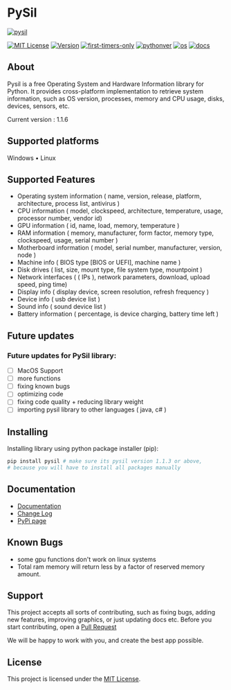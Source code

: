 # PySil

[![pysil](https://github.com/Bamboooz/pysil/blob/master/banner.png?raw=true)](https://github.com/Bamboooz/pysil)

[![MIT License](https://img.shields.io/badge/license-MIT-blue.svg)](https://opensource.org/licenses/MIT)
[![Version](https://img.shields.io/badge/version-1.1.6-yellow)](https://pypi.org/project/pysil/)
[![first-timers-only](https://img.shields.io/badge/first--timers--only-friendly-orange.svg?style=flat-square)](https://www.firsttimersonly.com/)
[![pythonver](https://img.shields.io/badge/python-3.8,%203.9-green)](https://en.wikipedia.org/wiki/Python_(programming_language))
[![os](https://img.shields.io/badge/operating%20system-windows,%20linux-purple)](https://en.wikipedia.org/wiki/Operating_system)
[![docs](https://img.shields.io/badge/docs-here-pink)](https://github.com/Bamboooz/pysil/wiki)

## About

Pysil is a free Operating System and Hardware Information library for Python. It provides cross-platform implementation to retrieve system information, such as OS version, processes, memory and CPU usage, disks, devices, sensors, etc.

Current version : 1.1.6

## Supported platforms

Windows • Linux

## Supported Features

* Operating system information ( name, version, release, platform, architecture, process list, antivirus )
* CPU information ( model, clockspeed, architecture, temperature, usage, processor number, vendor id)
* GPU information ( id, name, load, memory, temperature )
* RAM information ( memory, manufacturer, form factor, memory type, clockspeed, usage, serial number )
* Motherboard information ( model, serial number, manufacturer, version, node )
* Machine info ( BIOS type [BIOS or UEFI], machine name )
* Disk drives ( list, size, mount type, file system type, mountpoint )
* Network interfaces ( ( IPs ), network parameters, download, upload speed, ping time)
* Display info ( display device, screen resolution, refresh frequency )
* Device info ( usb device list )
* Sound info ( sound device list )
* Battery information ( percentage, is device charging, battery time left )

## Future updates
### Future updates for PySil library:

- [ ] MacOS Support
- [ ] more functions
- [ ] fixing known bugs
- [ ] optimizing code
- [ ] fixing code quality + reducing library weight
- [ ] importing pysil library to other languages ( java, c# )

## Installing
Installing library using python package installer (pip):
```python
pip install pysil # make sure its pysil version 1.1.3 or above,
# because you will have to install all packages manually
```


## Documentation

* [Documentation](https://github.com/Bamboooz/pysil/wiki)
* [Change Log](https://github.com/Bamboooz/pysil/blob/master/CHANGELOG.txt)
* [PyPi page](https://pypi.org/project/pysil/)

## Known Bugs

 * some gpu functions don't work on linux systems
 * Total ram memory will return less by a factor of reserved memory amount.

## Support

This project accepts all sorts of contributing, such as fixing bugs, adding new features, improving graphics, or just updating docs etc.
Before you start contributing, open a [Pull Request](https://github.com/Bamboooz/pysil/pulls)

We will be happy to work with you, and create the best app possible.


## License

This project is licensed under the [MIT License](https://opensource.org/licenses/MIT).
